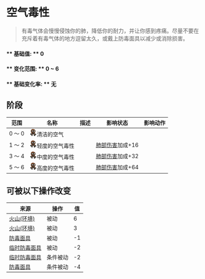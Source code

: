 # 空气毒性  
> 有毒气体会慢慢侵蚀你的肺，降低你的耐力，并让你感到疼痛。尽量不要在充斥着有毒气体的地方逗留太久，或戴上防毒面具以减少或消除损害。  
  
#### ** 基础值: ** 0   
#### ** 变化范围: ** 0 ~ 6  
#### ** 基础变化率: ** 无   
## 阶段  
范围  |  名称  |  描述  |  影响状态  |  影响动作  
----  |  ----  |  ----  |  ----  |  ----  
0 ～ 0  |  <img decoding="async" src="Sprite/AirToxicity.png" href="a.md" style="max-width:20px;max-height:20px;">清洁的空气  |    |    |    
1 ～ 2  |  <img decoding="async" src="Sprite/AirToxicity.png" href="a.md" style="max-width:20px;max-height:20px;">轻度的空气毒性  |    |  [肺部伤害](LungDamage.md)加成+16  |    
3 ～ 4  |  <img decoding="async" src="Sprite/AirToxicity.png" href="a.md" style="max-width:20px;max-height:20px;">中度的空气毒性  |    |  [肺部伤害](LungDamage.md)加成+32  |    
5 ～ 6  |  <img decoding="async" src="Sprite/AirToxicity.png" href="a.md" style="max-width:20px;max-height:20px;">高度的空气毒性  |    |  [肺部伤害](LungDamage.md)加成+64  |    
## 可被以下操作改变  
来源  |  操作  |  值  
----  |  ----  |  ----  
[火山(环境)](Env_AcidLake.md)  |  被动  |  6  
[火山(环境)](Env_Volcano.md)  |  被动  |  3  
[防毒面具](GasMaskRustic.md)  |  被动  |  -1  
[临时防毒面具](MaskMakeshift.md)  |  被动  |  -2  
[临时防毒面具](MaskMakeshift.md)  |  条件被动  |  -2  
[防毒面具](GasMaskRustic.md)  |  条件被动  |  -4  


<script>document.title="空气毒性 - 卡牌生存百科 Card Survival Wiki";</script>